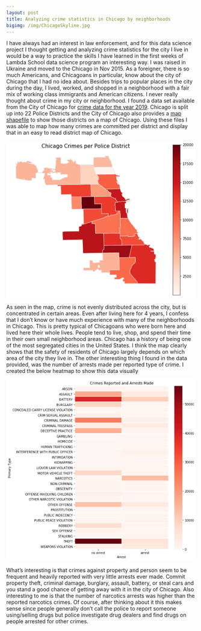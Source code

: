 ```yaml
---
layout: post
title: Analyzing crime statistics in Chicago by neighborhoods
bigimg: /img/ChicagoSkyline.jpg
--- 
```

I have always had an interest in law enforcement, and for this data science project I thought getting and analyzing crime statistics for the city I live in would be a way to practice the skills I have learned in the first weeks of Lambda School data science program an interesting way.
I was raised in Ukraine and moved to the Chicago in Nov 2015. As a foreigner, there is so much Americans, and Chicagoans in particular, know about the city of Chicago that I had no idea about. 
Besides trips to popular places in the city during the day, I lived, worked, and shopped in a neighborhood with a fair mix of working class immigrants and American citizens. 
I never really thought about crime in my city or neighborhood.
I found a data set available from the City of Chicago for [crime data for the year 2019](https://data.cityofchicago.org/Public-Safety/Crimes-2019/w98m-zvie).
Chicago is split up into 22 Police Districts and the City of Chicago also provides a [map shapefile](https://data.cityofchicago.org/Public-Safety/Boundaries-Police-Districts-current-/fthy-xz3r) to show those districts on a map of Chicago.
Using these files I was able to map how many crimes are committed per district and display that in an easy to read district map of Chicago.


![Chicago Police District Map](https://github.com/iuliastremciuc/iuliastremciuc.github.io/blob/master/img/crime_map.png)
  
  
As seen in the map, crime is not evenly distributed across the city, but is concentrated in certain areas. Even after living here for 4 years, I confess that I don’t know or have much experience with many of the neighborhoods in Chicago. 
This is pretty typical of Chicagoans who were born here and lived here their whole lives. 
People tend to live, shop, and spend their time in their own small neighborhood areas. 
Chicago has a history of being one of the most segregated cities in the United States.
I think the map clearly shows that the safety of residents of Chicago largely depends on which area of the city they live in.
The other interesting thing I found in the data provided, was the number of arrests made per reported type of crime. 
I created the below heatmap to show this data visually


![Heat Map](https://github.com/iuliastremciuc/iuliastremciuc.github.io/blob/master/img/heat_map.png)
  
  
What’s interesting is that crimes against property and person seem to be frequent and heavily reported with very little arrests ever made. 
Commit property theft, criminal damage, burglary, assault, battery, or steal cars and you stand a good chance of getting away with it in the city of Chicago. 
Also interesting to me is that the number of narcotics arrests was higher than the reported narcotics crimes.
Of course, after thinking about it this makes sense since people generally don’t call the police to report someone using/selling drugs but police investigate drug dealers and find drugs on people arrested for other crimes.


